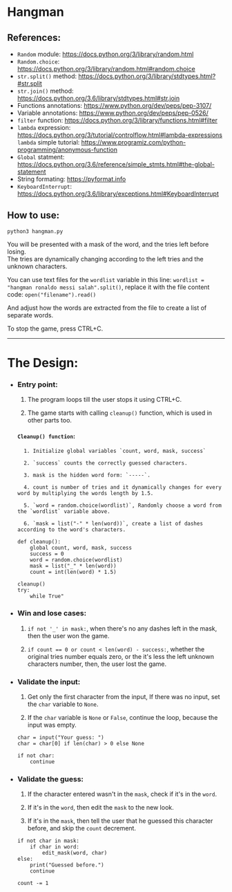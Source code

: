 # Hangman
## References:
- `Random` module:			https://docs.python.org/3/library/random.html
- `Random.choice`:			https://docs.python.org/3/library/random.html#random.choice
- `str.split()` method:		https://docs.python.org/3/library/stdtypes.html?#str.split
- `str.join()` method:		https://docs.python.org/3.6/library/stdtypes.html#str.join
- Functions annotations:	https://www.python.org/dev/peps/pep-3107/
- Variable annotations:		https://www.python.org/dev/peps/pep-0526/
- `filter` function:			https://docs.python.org/3/library/functions.html#filter
- `lambda` expression:		https://docs.python.org/3/tutorial/controlflow.html#lambda-expressions
  `lambda` simple tutorial:	https://www.programiz.com/python-programming/anonymous-function
- `Global` statment:			https://docs.python.org/3.6/reference/simple_stmts.html#the-global-statement
- String formating:			https://pyformat.info
- `KeyboardInterrupt`:		https://docs.python.org/3.6/library/exceptions.html#KeyboardInterrupt

## How to use:
`python3 hangman.py`

You will be presented with a mask of the word, and the tries left before losing.<br>
The tries are dynamically changing according to the left tries and the unknown characters.

You can use text files for the `wordlist` variable in this line: `wordlist = "hangman ronaldo messi salah".split()`, replace it with the file content code: `open("filename").read()`

And adjust how the words are extracted from the file to create a list of separate words.

To stop the game, press CTRL+C.

<hr>

# The Design:
- ### Entry point:
	1. The program loops till the user stops it using CTRL+C.

	2. The game starts with calling `cleanup()` function, which is used in other parts too.

	#### `Cleanup() function`:
		1. Initialize global variables `count, word, mask, success`

		2. `success` counts the correctly guessed characters.

		3. mask is the hidden word form: `-----`.

		4. count is number of tries and it dynamically changes for every word by multiplying the words length by 1.5.

		5. `word = random.choice(wordlist)`, Randomly choose a word from the `wordlist` variable above.

		6. `mask = list("-" * len(word))`, create a list of dashes according to the word's characters.

	```
	def cleanup():
		global count, word, mask, success
		success = 0
		word = random.choice(wordlist)
		mask = list("_" * len(word))
		count = int(len(word) * 1.5)

	cleanup()
	try:
		while True"
	```

- ### Win and lose cases:
	1. `if not '_' in mask:`, when there's no any dashes left in the mask, then the user won the game.

	2. `if count == 0 or count < len(word) - success:`, whether the original tries number equals zero, or the it's less the left unknown characters number, then, the user lost the game.

- ### Validate the input:
	1. Get only the first character from the input, If there was no input, set the `char` variable to `None`.

	2. If the `char` variable is `None` or `False`, continue the loop, because the input was empty.

	```
	char = input("Your guess: ")
	char = char[0] if len(char) > 0 else None

	if not char:
		continue
	```

- ### Validate the guess:
	1. If the character entered wasn't in the `mask`, check if it's in the `word`.

	2. If it's in the `word`, then edit the `mask` to the new look.

	3. If it's in the `mask`, then tell the user that he guessed this character before, and skip the `count` decrement.
	
	```
	if not char in mask:
		if char in word:
			edit_mask(word, char)
	else:
		print("Guessed before.")
		continue

	count -= 1
	```
